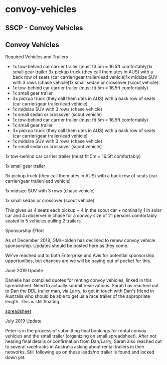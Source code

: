 # convoy-vehicles

## SSCP - Convoy Vehicles

## Convoy Vehicles

Required Vehicles and Trailers

* 1x tow-behind car carrier trailer (must fit 5m = 16.5ft comfortably)1x small gear trailer 3x pickup truck (they call them utes in AUS) with a back row of seats (car carrier/gear trailer/lead vehicle)1x midsize SUV with 3 rows (chase vehicle)1x small sedan or crossover (scout vehicle)
* 1x tow-behind car carrier trailer (must fit 5m = 16.5ft comfortably)
* 1x small gear trailer&#x20;
* 3x pickup truck (they call them utes in AUS) with a back row of seats (car carrier/gear trailer/lead vehicle)
* 1x midsize SUV with 3 rows (chase vehicle)
* 1x small sedan or crossover (scout vehicle)
* 1x tow-behind car carrier trailer (must fit 5m = 16.5ft comfortably)
* 1x small gear trailer&#x20;
* 3x pickup truck (they call them utes in AUS) with a back row of seats (car carrier/gear trailer/lead vehicle)
* 1x midsize SUV with 3 rows (chase vehicle)
* 1x small sedan or crossover (scout vehicle)

1x tow-behind car carrier trailer (must fit 5m = 16.5ft comfortably)

1x small gear trailer&#x20;

3x pickup truck (they call them utes in AUS) with a back row of seats (car carrier/gear trailer/lead vehicle)

1x midsize SUV with 3 rows (chase vehicle)

1x small sedan or crossover (scout vehicle)

This gives us 4 seats each pickup + 4 in the scout car + nominally 1 in solar car and 4+observer in chase for a convoy size of 21 persons comfortably seated in 5 vehicles pulling 2 trailers.

Sponsorship Effort

As of December 2018, GM/Holden has declined to renew convoy vehicle sponsorship. Updates should be posted here as they come.

We've reached out to both Enterprise and Avis for potential sponsorship opportunities, but chances are we will be paying out of pocket for this.

June 2019 Update

Danielle has compiled quotes for renting convoy vehicles, linked in this spreadsheet. Need to actually submit reservations. Sarah has reached out to Dan the DDL trailer man, via Larry, to get in touch with Dan's friend in Australia who should be able to get us a race trailer of the appropriate length. This is still floating.

[spreadsheet](https://docs.google.com/spreadsheets/d/1zfNr9Kzt5zfARk8TqCD8b8hM4oRaNWIkuzh3MFFfNp8/edit#gid=0)

July 2019 Update

Peter is in the process of submitting final bookings for rental convoy vehicles and the small trailer (organizing on small spreadsheet). After not hearing final details or confirmation from Dan/Larry, Sarah also reached out to several racetracks in Australia asking about rental trailers in their networks. Still following up on these leads/no trailer is found and locked down yet.
